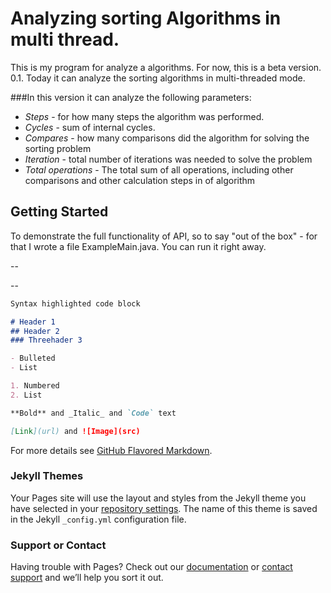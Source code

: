 # Analyzing sorting Algorithms in multi thread.

  This is my program for analyze a algorithms. For now, this is a beta version. 0.1. Today it can analyze the sorting algorithms in multi-threaded mode. 
  
###In this version it can analyze the following parameters:
  * *Steps* - for how many steps the algorithm was performed.
  * *Cycles* - sum of internal cycles.
  * *Compares* - how many comparisons did the algorithm for solving the sorting problem
  * *Iteration* - total number of iterations was needed to solve the problem
  * *Total operations* - The total sum of all operations, including other comparisons and other calculation steps in of algorithm

  
## Getting Started

  To demonstrate the full functionality of API, so to say "out of the box" -  for that I wrote a file ExampleMain.java. You can run it right away.

--

--



```markdown
Syntax highlighted code block

# Header 1
## Header 2
### Threehader 3

- Bulleted
- List

1. Numbered
2. List

**Bold** and _Italic_ and `Code` text

[Link](url) and ![Image](src)
```

For more details see [GitHub Flavored Markdown](https://guides.github.com/features/mastering-markdown/).

### Jekyll Themes

Your Pages site will use the layout and styles from the Jekyll theme you have selected in your [repository settings](https://github.com/lindXdeep/AnalyzingSorting/settings). The name of this theme is saved in the Jekyll `_config.yml` configuration file.

### Support or Contact

Having trouble with Pages? Check out our [documentation](https://help.github.com/categories/github-pages-basics/) or [contact support](https://github.com/contact) and we’ll help you sort it out.
